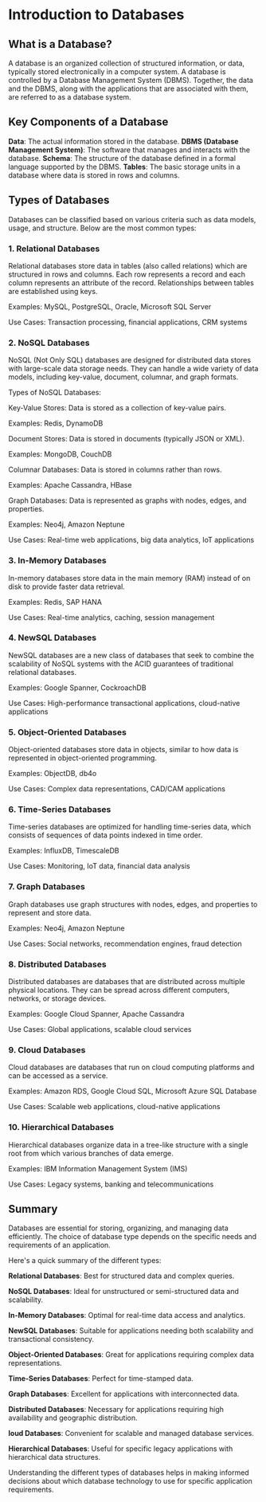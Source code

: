 # Introduction to Databases

## What is a Database?

A database is an organized collection of structured information, or data, typically stored electronically in a computer system. 
A database is controlled by a Database Management System (DBMS). 
Together, the data and the DBMS, along with the applications that are associated with them, are referred to as a database system.

## Key Components of a Database

**Data**: The actual information stored in the database.
**DBMS (Database Management System)**: The software that manages and interacts with the database.
**Schema**: The structure of the database defined in a formal language supported by the DBMS.
**Tables**: The basic storage units in a database where data is stored in rows and columns.

## Types of Databases

Databases can be classified based on various criteria such as data models, usage, and structure. Below are the most common types:

### 1. Relational Databases

Relational databases store data in tables (also called relations) which are structured in rows and columns. 
Each row represents a record and each column represents an attribute of the record. 
Relationships between tables are established using keys.

Examples: MySQL, PostgreSQL, Oracle, Microsoft SQL Server

Use Cases: Transaction processing, financial applications, CRM systems

### 2. NoSQL Databases

NoSQL (Not Only SQL) databases are designed for distributed data stores with large-scale data storage needs. 
They can handle a wide variety of data models, including key-value, document, columnar, and graph formats.

Types of NoSQL Databases:

Key-Value Stores: Data is stored as a collection of key-value pairs.

Examples: Redis, DynamoDB

Document Stores: Data is stored in documents (typically JSON or XML).

Examples: MongoDB, CouchDB

Columnar Databases: Data is stored in columns rather than rows.

Examples: Apache Cassandra, HBase

Graph Databases: Data is represented as graphs with nodes, edges, and properties.

Examples: Neo4j, Amazon Neptune

Use Cases: Real-time web applications, big data analytics, IoT applications

### 3. In-Memory Databases

In-memory databases store data in the main memory (RAM) instead of on disk to provide faster data retrieval.

Examples: Redis, SAP HANA

Use Cases: Real-time analytics, caching, session management

### 4. NewSQL Databases

NewSQL databases are a new class of databases that seek to combine the scalability of NoSQL systems with the ACID guarantees of traditional relational databases.

Examples: Google Spanner, CockroachDB

Use Cases: High-performance transactional applications, cloud-native applications

### 5. Object-Oriented Databases

Object-oriented databases store data in objects, similar to how data is represented in object-oriented programming.

Examples: ObjectDB, db4o

Use Cases: Complex data representations, CAD/CAM applications

### 6. Time-Series Databases
Time-series databases are optimized for handling time-series data, which consists of sequences of data points indexed in time order.

Examples: InfluxDB, TimescaleDB

Use Cases: Monitoring, IoT data, financial data analysis

### 7. Graph Databases
Graph databases use graph structures with nodes, edges, and properties to represent and store data.

Examples: Neo4j, Amazon Neptune

Use Cases: Social networks, recommendation engines, fraud detection

### 8. Distributed Databases
Distributed databases are databases that are distributed across multiple physical locations. They can be spread across different computers, networks, or storage devices.

Examples: Google Cloud Spanner, Apache Cassandra

Use Cases: Global applications, scalable cloud services

### 9. Cloud Databases
Cloud databases are databases that run on cloud computing platforms and can be accessed as a service.

Examples: Amazon RDS, Google Cloud SQL, Microsoft Azure SQL Database

Use Cases: Scalable web applications, cloud-native applications

### 10. Hierarchical Databases
Hierarchical databases organize data in a tree-like structure with a single root from which various branches of data emerge.

Examples: IBM Information Management System (IMS)

Use Cases: Legacy systems, banking and telecommunications

## Summary
Databases are essential for storing, organizing, and managing data efficiently. 
The choice of database type depends on the specific needs and requirements of an application. 

Here's a quick summary of the different types:

**Relational Databases**: Best for structured data and complex queries.

**NoSQL Databases**: Ideal for unstructured or semi-structured data and scalability.

**In-Memory Databases**: Optimal for real-time data access and analytics.

**NewSQL Databases**: Suitable for applications needing both scalability and transactional consistency.

**Object-Oriented Databases**: Great for applications requiring complex data representations.

**Time-Series Databases**: Perfect for time-stamped data.

**Graph Databases**: Excellent for applications with interconnected data.

**Distributed Databases**: Necessary for applications requiring high availability and geographic distribution.

**loud Databases**: Convenient for scalable and managed database services.

**Hierarchical Databases**: Useful for specific legacy applications with hierarchical data structures.

Understanding the different types of databases helps in making informed decisions about which database technology to use for specific application requirements.
